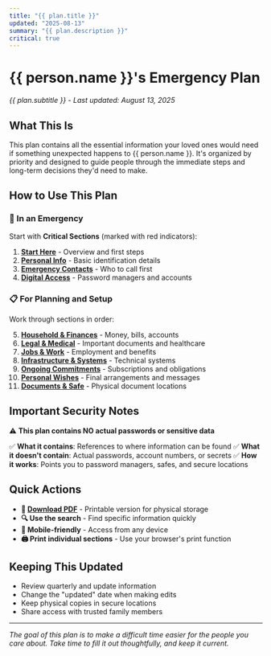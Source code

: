 ```yaml
---
title: "{{ plan.title }}"
updated: "2025-08-13"
summary: "{{ plan.description }}"
critical: true
---
```


# {{ person.name }}'s Emergency Plan

*{{ plan.subtitle }} - Last updated: August 13, 2025*

## What This Is

This plan contains all the essential information your loved ones would need if something unexpected happens to {{ person.name }}. It's organized by priority and designed to guide people through the immediate steps and long-term decisions they'd need to make.

## How to Use This Plan

### 🚨 In an Emergency
Start with **Critical Sections** (marked with red indicators):

1. **[Start Here](01-overview.md)** - Overview and first steps
2. **[Personal Info](02-personal-info.md)** - Basic identification details
3. **[Emergency Contacts](03-emergency-contacts.md)** - Who to call first
4. **[Digital Access](04-digital-access.md)** - Password managers and accounts

### 📋 For Planning and Setup
Work through sections in order:

5. **[Household & Finances](05-household-and-finances.md)** - Money, bills, accounts
6. **[Legal & Medical](06-legal-and-medical.md)** - Important documents and healthcare
7. **[Jobs & Work](07-jobs.md)** - Employment and benefits
8. **[Infrastructure & Systems](08-infrastructure-and-computers.md)** - Technical systems
9. **[Ongoing Commitments](09-ongoing-commitments.md)** - Subscriptions and obligations
10. **[Personal Wishes](10-personal-wishes.md)** - Final arrangements and messages
11. **[Documents & Safe](11-safe-and-physical-docs.md)** - Physical document locations

## Important Security Notes

⚠️ **This plan contains NO actual passwords or sensitive data**

✅ **What it contains**: References to where information can be found
✅ **What it doesn't contain**: Actual passwords, account numbers, or secrets
✅ **How it works**: Points you to password managers, safes, and secure locations

## Quick Actions

- **📄 [Download PDF](Hit-By-A-Bus-Plan.pdf)** - Printable version for physical storage
- **🔍 Use the search** - Find specific information quickly
- **📱 Mobile-friendly** - Access from any device
- **🖨️ Print individual sections** - Use your browser's print function

## Keeping This Updated

- Review quarterly and update information
- Change the "updated" date when making edits
- Keep physical copies in secure locations
- Share access with trusted family members

---

*The goal of this plan is to make a difficult time easier for the people you care about. Take time to fill it out thoughtfully, and keep it current.*
